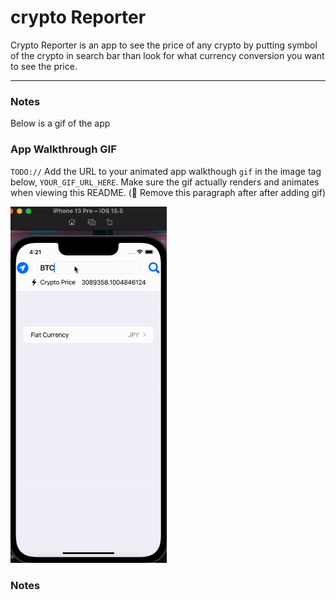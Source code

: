 # crypto Reporter

Crypto Reporter is an app to see the price of any crypto by putting symbol of the crypto in search bar than look for what currency conversion you want to see the price. 

---

### Notes
Below is a gif of the app


### App Walkthrough GIF
`TODO://` Add the URL to your animated app walkthough `gif` in the image tag below, `YOUR_GIF_URL_HERE`. Make sure the gif actually renders and animates when viewing this README. (🚫 Remove this paragraph after after adding gif)

<img src="cryptoreporter.gif" width=250><br>

### Notes

